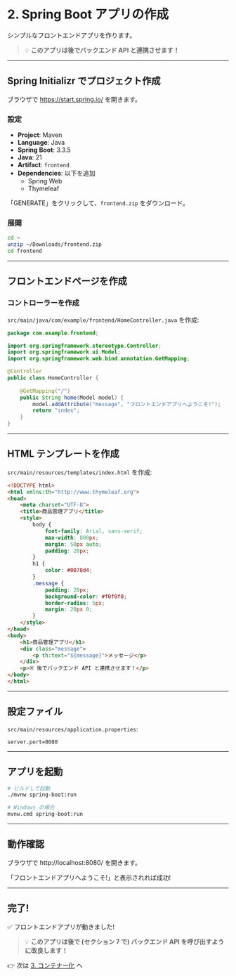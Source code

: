 # 2. Spring Boot アプリの作成

シンプルなフロントエンドアプリを作ります。

> 💡 **このアプリは後でバックエンド API と連携させます！**

---

## Spring Initializr でプロジェクト作成

ブラウザで https://start.spring.io/ を開きます。

### 設定

- **Project**: Maven
- **Language**: Java
- **Spring Boot**: 3.3.5
- **Java**: 21
- **Artifact**: `frontend`
- **Dependencies**: 以下を追加
  - Spring Web
  - Thymeleaf

「GENERATE」をクリックして、`frontend.zip` をダウンロード。

### 展開

```bash
cd ~
unzip ~/Downloads/frontend.zip
cd frontend
```

---

## フロントエンドページを作成

### コントローラーを作成

`src/main/java/com/example/frontend/HomeController.java` を作成:

```java
package com.example.frontend;

import org.springframework.stereotype.Controller;
import org.springframework.ui.Model;
import org.springframework.web.bind.annotation.GetMapping;

@Controller
public class HomeController {
    
    @GetMapping("/")
    public String home(Model model) {
        model.addAttribute("message", "フロントエンドアプリへようこそ!");
        return "index";
    }
}
```

---

## HTML テンプレートを作成

`src/main/resources/templates/index.html` を作成:

```html
<!DOCTYPE html>
<html xmlns:th="http://www.thymeleaf.org">
<head>
    <meta charset="UTF-8">
    <title>商品管理アプリ</title>
    <style>
        body {
            font-family: Arial, sans-serif;
            max-width: 800px;
            margin: 50px auto;
            padding: 20px;
        }
        h1 {
            color: #0078d4;
        }
        .message {
            padding: 20px;
            background-color: #f0f0f0;
            border-radius: 5px;
            margin: 20px 0;
        }
    </style>
</head>
<body>
    <h1>商品管理アプリ</h1>
    <div class="message">
        <p th:text="${message}">メッセージ</p>
    </div>
    <p>※ 後でバックエンド API と連携させます！</p>
</body>
</html>
```

---

## 設定ファイル

`src/main/resources/application.properties`:

```properties
server.port=8080
```

---

## アプリを起動

```bash
# ビルドして起動
./mvnw spring-boot:run

# Windows の場合
mvnw.cmd spring-boot:run
```

---

## 動作確認

ブラウザで http://localhost:8080/ を開きます。

「フロントエンドアプリへようこそ!」と表示されれば成功!

---

## 完了!

✅ フロントエンドアプリが動きました!

> 💡 **このアプリは後で (セクション 7 で) バックエンド API を呼び出すように改良します！**

👉 次は [3. コンテナー化](./03-containerize.md) へ
